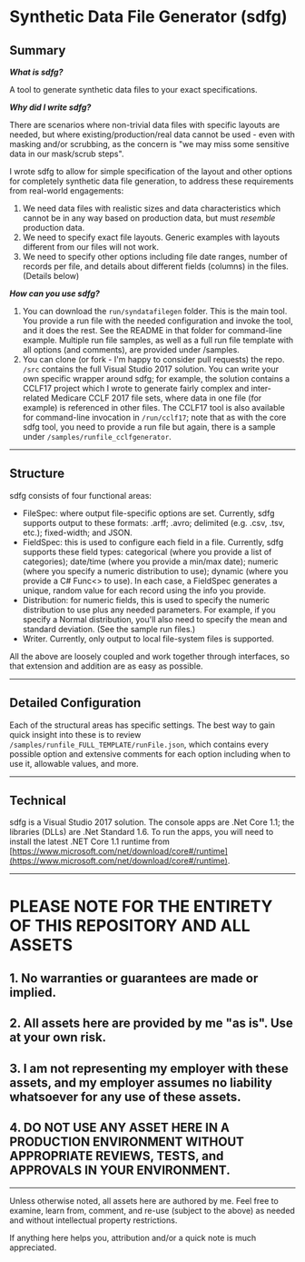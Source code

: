 # Synthetic Data File Generator (sdfg)

## Summary
**_What is sdfg?_**

A tool to generate synthetic data files to your exact specifications.

**_Why did I write sdfg?_**

There are scenarios where non-trivial data files with specific layouts are needed, but where existing/production/real data cannot be used - even with masking and/or scrubbing, as the concern  is "we may miss some sensitive data in our mask/scrub steps".

I wrote sdfg to allow for simple specification of the layout and other options for completely synthetic data file generation, to address these requirements from real-world engagements:
1. We need data files with realistic sizes and data characteristics which cannot be in any way based on production data, but must _resemble_ production data.
2. We need to specify exact file layouts. Generic examples with layouts different from our files will not work.
3. We need to specify other options including file date ranges, number of records per file, and details about different fields (columns) in the files. (Details below)

**_How can you use sdfg?_**

1. You can download the `run/syndatafilegen` folder. This is the main tool. You provide a run file with the needed configuration and invoke the tool, and it does the rest. See the README in that folder for command-line example. Multiple run file samples, as well as a full run file template with all options (and comments), are provided under /samples.
2. You can clone (or fork - I'm happy to consider pull requests) the repo. `/src` contains the full Visual Studio 2017 solution. You can write your own specific wrapper around sdfg; for example, the solution contains a CCLF17 project which I wrote to generate fairly complex and inter-related Medicare CCLF 2017 file sets, where data in one file (for example) is referenced in other files. The CCLF17 tool is also available for command-line invocation in `/run/cclf17`; note that as with the core sdfg tool, you need to provide a run file but again, there is a sample under `/samples/runfile_cclfgenerator`.

---

## Structure

sdfg consists of four functional areas:
* FileSpec: where output file-specific options are set. Currently, sdfg supports output to these formats: .arff; .avro; delimited (e.g. .csv, .tsv, etc.); fixed-width; and JSON.
* FieldSpec: this is used to configure each field in a file. Currently, sdfg supports these field types: categorical (where you provide a list of categories); date/time (where you provide a min/max date); numeric (where you specify a numeric distribution to use); dynamic (where you provide a C# Func<> to use). In each case, a FieldSpec generates a unique, random value for each record using the info you provide.
* Distribution: for numeric fields, this is used to specify the numeric distribution to use plus any needed parameters. For example, if you specify a Normal distribution, you'll also need to specify the mean and standard deviation. (See the sample run files.)
* Writer. Currently, only output to local file-system files is supported.

All the above are loosely coupled and work together through interfaces, so that extension and addition are as easy as possible.

---

## Detailed Configuration

Each of the structural areas has specific settings. The best way to gain quick insight into these is to review `/samples/runfile_FULL_TEMPLATE/runFile.json`, which contains every possible option and extensive comments for each option including when to use it, allowable values, and more.

---

## Technical

sdfg is a Visual Studio 2017 solution. The console apps are .Net Core 1.1; the libraries (DLLs) are .Net Standard 1.6. To run the apps, you will need to install the latest .NET Core 1.1 runtime from [https://www.microsoft.com/net/download/core#/runtime](https://www.microsoft.com/net/download/core#/runtime).

---

# PLEASE NOTE FOR THE ENTIRETY OF THIS REPOSITORY AND ALL ASSETS
## 1. No warranties or guarantees are made or implied.
## 2. All assets here are provided by me "as is". Use at your own risk.
## 3. I am not representing my employer with these assets, and my employer assumes no liability whatsoever for any use of these assets.
## 4. DO NOT USE ANY ASSET HERE IN A PRODUCTION ENVIRONMENT WITHOUT APPROPRIATE REVIEWS, TESTS, and APPROVALS IN YOUR ENVIRONMENT.

---

Unless otherwise noted, all assets here are authored by me. Feel free to examine, learn from, comment, and re-use (subject to the above) as needed and without intellectual property restrictions.

If anything here helps you, attribution and/or a quick note is much appreciated.